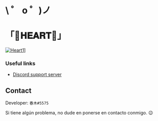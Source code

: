 \ ゜ o ゜)ノ 
=====================
# 「🖤𝐇𝐄𝐀𝐑𝐓🖤」
  
[![Heart1](https://media.giphy.com/media/EcAYL5KWnbXyyIAP1B/giphy.gif)](https://discord.gg/Ef2a6s5BKc)]


### Useful links
- [Discord support server](https://discord.gg/Ef2a6s5BKc)


## Contact
Developer: `春木#5575`

Si tiene algún problema, no dude en ponerse en contacto conmigo. 😉
